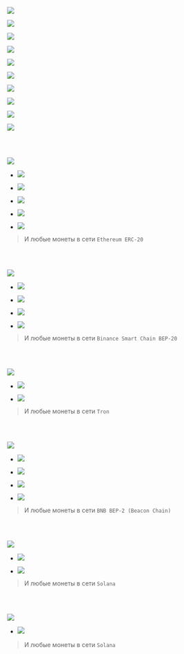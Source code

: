 [![](https://notabug.org/fftcc/Buy-me-a-coffee/raw/main/btc/btc.png)](https://notabug.org/fftcc/Buy-me-a-coffee/src/main/btc/btc.md)

[![](https://notabug.org/fftcc/Buy-me-a-coffee/raw/main/xmr/xmr.png)](https://notabug.org/fftcc/Buy-me-a-coffee/src/main/xmr/xmr.md)

[![](https://notabug.org/fftcc/Buy-me-a-coffee/raw/main/ada/ada.png)](https://notabug.org/fftcc/Buy-me-a-coffee/src/main/ada/ada.md)

[![](https://notabug.org/fftcc/Buy-me-a-coffee/raw/main/bch/bch.png)](https://notabug.org/fftcc/Buy-me-a-coffee/src/main/bch/bch.md)

[![](https://notabug.org/fftcc/Buy-me-a-coffee/raw/main/dash/dash.png)](https://notabug.org/fftcc/Buy-me-a-coffee/src/main/dash/dash.md)

[![](https://notabug.org/fftcc/Buy-me-a-coffee/raw/main/doge/doge.png)](https://notabug.org/fftcc/Buy-me-a-coffee/src/main/doge/doge.md)

[![](https://notabug.org/fftcc/Buy-me-a-coffee/raw/main/dot/dot.png)](https://notabug.org/fftcc/Buy-me-a-coffee/src/main/dot/dot.md)

[![](https://notabug.org/fftcc/Buy-me-a-coffee/raw/main/ltc/ltc.png)](https://notabug.org/fftcc/Buy-me-a-coffee/src/main/ltc/ltc.md)

[![](https://notabug.org/fftcc/Buy-me-a-coffee/raw/main/zec/zec.png)](https://notabug.org/fftcc/Buy-me-a-coffee/src/main/zec/zec.md)

[![](https://notabug.org/fftcc/Buy-me-a-coffee/raw/main/xrp/xrp.png)](https://notabug.org/fftcc/Buy-me-a-coffee/src/main/xrp/xrp.md)

<br>
<br>

[![](https://notabug.org/fftcc/Buy-me-a-coffee/raw/main/eth/eth.png)](https://notabug.org/fftcc/Buy-me-a-coffee/src/main/eth/eth.md)

- [![](https://notabug.org/fftcc/Buy-me-a-coffee/raw/main/eth/eth-usdt.png)](https://notabug.org/fftcc/Buy-me-a-coffee/src/main/eth/eth.md)

- [![](https://notabug.org/fftcc/Buy-me-a-coffee/raw/main/eth/eth-usdc.png)](https://notabug.org/fftcc/Buy-me-a-coffee/src/main/eth/eth.md)

- [![](https://notabug.org/fftcc/Buy-me-a-coffee/raw/main/eth/eth-shib.png)](https://notabug.org/fftcc/Buy-me-a-coffee/src/main/eth/eth.md)

- [![](https://notabug.org/fftcc/Buy-me-a-coffee/raw/main/eth/eth-dai.png)](https://notabug.org/fftcc/Buy-me-a-coffee/src/main/eth/eth.md)

- [![](https://notabug.org/fftcc/Buy-me-a-coffee/raw/main/eth/eth-uni.png)](https://notabug.org/fftcc/Buy-me-a-coffee/src/main/eth/eth.md)

> И любые монеты  в сети `Ethereum ERC-20`

<br>
<br>

[![](https://notabug.org/fftcc/Buy-me-a-coffee/raw/main/bsc-bep20/bsc-bep20-bnb.png)](https://notabug.org/fftcc/Buy-me-a-coffee/src/main/bsc-bep20/bsc-bep20.md)

- [![](https://notabug.org/fftcc/Buy-me-a-coffee/raw/main/bsc-bep20/bsc-bep20-shib.png)](https://notabug.org/fftcc/Buy-me-a-coffee/src/main/bsc-bep20/bsc-bep20.md)

- [![](https://notabug.org/fftcc/Buy-me-a-coffee/raw/main/bsc-bep20/bsc-bep20-usdt.png)](https://notabug.org/fftcc/Buy-me-a-coffee/src/main/bsc-bep20/bsc-bep20.md)

- [![](https://notabug.org/fftcc/Buy-me-a-coffee/raw/main/bsc-bep20/bsc-bep20-usdc.png)](https://notabug.org/fftcc/Buy-me-a-coffee/src/main/bsc-bep20/bsc-bep20.md)

- [![](https://notabug.org/fftcc/Buy-me-a-coffee/raw/main/bsc-bep20/bsc-bep20-busd.png)](https://notabug.org/fftcc/Buy-me-a-coffee/src/main/bsc-bep20/bsc-bep20.md)

> И любые монеты  в сети `Binance Smart Chain BEP-20`

<br>
<br>

[![](https://notabug.org/fftcc/Buy-me-a-coffee/raw/main/trx/trx-tron.png)](https://notabug.org/fftcc/Buy-me-a-coffee/src/main/trx/trx.md)

- [![](https://notabug.org/fftcc/Buy-me-a-coffee/raw/main/trx/trx-usdt.png)](https://notabug.org/fftcc/Buy-me-a-coffee/src/main/trx/trx.md)

- [![](https://notabug.org/fftcc/Buy-me-a-coffee/raw/main/trx/trx-btt.png)](https://notabug.org/fftcc/Buy-me-a-coffee/src/main/trx/trx.md)

> И любые монеты  в сети `Tron`

<br>
<br>

[![](https://notabug.org/fftcc/Buy-me-a-coffee/raw/main/bnb-bep2/bnb-bep2-bnb.png)](https://notabug.org/fftcc/Buy-me-a-coffee/src/main/bnb-bep2/bnb-bep2.md)

- [![](https://notabug.org/fftcc/Buy-me-a-coffee/raw/main/bnb-bep2/bnb-bep2-usdt.png)](https://notabug.org/fftcc/Buy-me-a-coffee/src/main/bnb-bep2/bnb-bep2.md)

- [![](https://notabug.org/fftcc/Buy-me-a-coffee/raw/main/bnb-bep2/bnb-bep2-usdc.png)](https://notabug.org/fftcc/Buy-me-a-coffee/src/main/bnb-bep2/bnb-bep2.md)

- [![](https://notabug.org/fftcc/Buy-me-a-coffee/raw/main/bnb-bep2/bnb-bep2-shib.png)](https://notabug.org/fftcc/Buy-me-a-coffee/src/main/bnb-bep2/bnb-bep2.md)

- [![](https://notabug.org/fftcc/Buy-me-a-coffee/raw/main/bnb-bep2/bnb-bep2-busd.png)](https://notabug.org/fftcc/Buy-me-a-coffee/src/main/bnb-bep2/bnb-bep2.md)

> И любые монеты  в сети `BNB BEP-2 (Beacon Chain)`

<br>
<br>

[![](https://notabug.org/fftcc/Buy-me-a-coffee/raw/main/sol/sol.png)](https://notabug.org/fftcc/Buy-me-a-coffee/src/main/sol/sol.md)

- [![](https://notabug.org/fftcc/Buy-me-a-coffee/raw/main/sol/sol-usdt.png)](https://notabug.org/fftcc/Buy-me-a-coffee/src/main/sol/sol.md)

- [![](https://notabug.org/fftcc/Buy-me-a-coffee/raw/main/sol/sol-usdc.png)](https://notabug.org/fftcc/Buy-me-a-coffee/src/main/sol/sol.md)

> И любые монеты  в сети `Solana`

<br>
<br>

[![](https://notabug.org/fftcc/Buy-me-a-coffee/raw/main/polygon/polygon.png)](https://notabug.org/fftcc/Buy-me-a-coffee/src/main/polygon/polygon.md)

- [![](https://notabug.org/fftcc/Buy-me-a-coffee/raw/main/polygon/polygon-usdc.png)](https://notabug.org/fftcc/Buy-me-a-coffee/src/main/polygon/polygon.md)


> И любые монеты  в сети `Solana`
